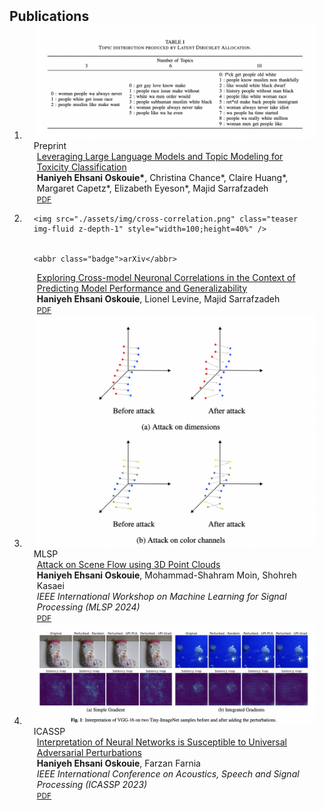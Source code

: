 
<h2 id="publications" style="margin: 2px 0px -15px;">Publications</h2>

<div class="publications">
<ol class="bibliography">


<li>
<div class="pub-row">
  <div class="col-sm-3 abbr" style="position: relative;padding-right: 15px;padding-left: 15px;">
    <img src="./assets/img/toxicity.png" class="teaser img-fluid z-depth-1" style="width=100;height=40%" />
    <abbr class="badge">Preprint</abbr>
  </div>
  <div class="col-sm-9" style="position: relative;padding-right: 15px;padding-left: 20px;">
      <div class="title"><a href="https://drive.google.com/file/d/1qAlzK9W2X1PSfzMcyOA_5AiY_VPEfWi1/view">Leveraging Large Language Models and Topic Modeling for Toxicity Classification</a></div>
     <div class="author">
     <strong> Haniyeh Ehsani Oskouie*</strong>, Christina Chance*, Claire Huang*, Margaret Capetz*, Elizabeth Eyeson*, Majid Sarrafzadeh
     </div>
      <!-- <div class="periodical"><em></em></div> -->
    <div class="links">
      <a href="https://drive.google.com/file/d/1qAlzK9W2X1PSfzMcyOA_5AiY_VPEfWi1/view" class="btn btn-sm z-depth-0" role="button" target="_blank" style="font-size:12px;">PDF</a>
    </div>
  </div>
</div>
</li>


<li>
<div class="pub-row">
  <div class="col-sm-3 abbr" style="position: relative;padding-right: 15px;padding-left: 15px;">
     
    <img src="./assets/img/cross-correlation.png" class="teaser img-fluid z-depth-1" style="width=100;height=40%" />
    
     
    <abbr class="badge">arXiv</abbr>
    
  </div>
  <div class="col-sm-9" style="position: relative;padding-right: 15px;padding-left: 20px;">
      <div class="title"><a href="https://arxiv.org/pdf/2408.08448">Exploring Cross-model Neuronal Correlations in the Context of Predicting Model Performance and Generalizability</a></div>
      <div class="author"><strong> Haniyeh Ehsani Oskouie</strong>, Lionel Levine, Majid Sarrafzadeh</div>
      <!-- <div class="periodical"><em></em></div> -->
    <div class="links">
      <a href="https://arxiv.org/pdf/2408.08448" class="btn btn-sm z-depth-0" role="button" target="_blank" style="font-size:12px;">PDF</a>
    </div>
  </div>
</div>
</li>


<li>
<div class="pub-row">
  <div class="col-sm-3 abbr" style="position: relative;padding-right: 15px;padding-left: 15px;">  
    <img src="./assets/img/attack-scene-flow.png" class="teaser img-fluid z-depth-1" style="width=100;height=40%" />
    <abbr class="badge">MLSP</abbr>
  </div>
  <div class="col-sm-9" style="position: relative;padding-right: 15px;padding-left: 20px;">
      <div class="title"><a href="https://arxiv.org/pdf/2404.13621">Attack on Scene Flow using 3D Point Clouds</a></div>
      <div class="author"><strong> Haniyeh Ehsani Oskouie</strong>, Mohammad-Shahram Moin, Shohreh Kasaei</div>
      <div class="periodical"><em>IEEE International Workshop on Machine Learning for Signal Processing (MLSP 2024)</em>
      <div class="links">
        <a href="https://arxiv.org/pdf/2404.13621" class="btn btn-sm z-depth-0" role="button" target="_blank" style="font-size:12px;">PDF</a>
      </div>
  </div>
</div>
</li>


<li>
<div class="pub-row">
  <div class="col-sm-3 abbr" style="position: relative;padding-right: 15px;padding-left: 15px;">  
    <img src="./assets/img/uip.png" class="teaser img-fluid z-depth-1" style="width=100;height=40%" />
    <abbr class="badge">ICASSP</abbr>
  </div>
  <div class="col-sm-9" style="position: relative;padding-right: 15px;padding-left: 20px;">
        <div class="title"><a href="https://arxiv.org/pdf/2212.03095">Interpretation of Neural Networks is Susceptible to Universal Adversarial Perturbations</a></div>
        <div class="author">
          <strong> Haniyeh Ehsani Oskouie</strong>, Farzan Farnia
        </div>
        <div class="periodical"><em>IEEE International Conference on Acoustics, Speech and Signal Processing (ICASSP 2023)</em></div>    
        <div class="links">
          <a href="https://arxiv.org/pdf/2212.03095" class="btn btn-sm z-depth-0" role="button" target="_blank" style="font-size:12px;">PDF</a>
        </div>
  </div>
</div>
</li>



</ol>
</div>
